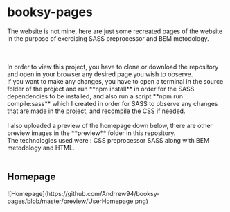 # booksy-pages
The website is not mine, here are just some recreated pages of the website in the purpose of exercising SASS preprocessor and BEM metodology.

</br>
</br>
In order to view this project, you have to clone or download the repository and open in your browser any desired page you wish to observe.
</br>
If you want to make any changes, you have to open a terminal in the source folder of the project and run **npm install** in order for the SASS dependencies to be installed, and also run a script **npm run compile:sass** which I created in order for SASS to observe any changes that are made in the project, and recompile the CSS if needed.
</br>
</br>
I also uploaded a preview of the homepage down below, there are other preview images in the **preview** folder in this repository.
</br>
The technologies used were : CSS preprocessor SASS along with BEM metodology and HTML.

</br>
</br>
<h2>Homepage</h2>
![Homepage](https://github.com/Andrrew94/booksy-pages/blob/master/preview/UserHomepage.png)
